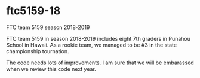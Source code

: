 # ftc5159-18
FTC team 5159 season 2018-2019

FTC team 5159 in season 2018-2019 includes eight 7th graders in Punahou School in Hawaii.  As a rookie team, we managed to be #3 in the state championship tournation.

The code needs lots of improvements.  I am sure that we will be embarassed when we review this code next year.
